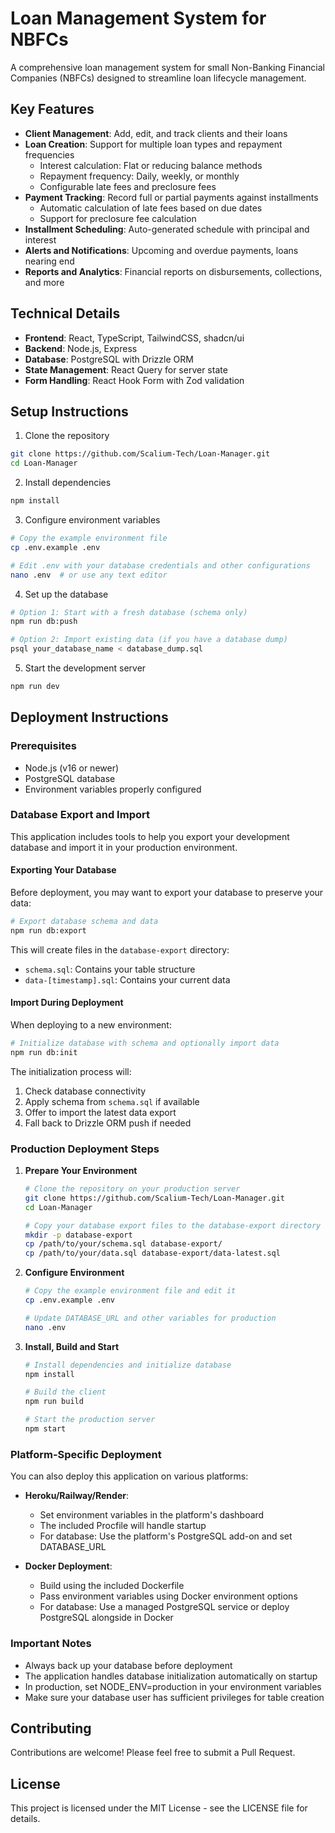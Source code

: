 # Loan Management System for NBFCs

A comprehensive loan management system for small Non-Banking Financial Companies (NBFCs) designed to streamline loan lifecycle management.

## Key Features

- **Client Management**: Add, edit, and track clients and their loans
- **Loan Creation**: Support for multiple loan types and repayment frequencies
  - Interest calculation: Flat or reducing balance methods
  - Repayment frequency: Daily, weekly, or monthly
  - Configurable late fees and preclosure fees
- **Payment Tracking**: Record full or partial payments against installments
  - Automatic calculation of late fees based on due dates
  - Support for preclosure fee calculation
- **Installment Scheduling**: Auto-generated schedule with principal and interest
- **Alerts and Notifications**: Upcoming and overdue payments, loans nearing end
- **Reports and Analytics**: Financial reports on disbursements, collections, and more

## Technical Details

- **Frontend**: React, TypeScript, TailwindCSS, shadcn/ui
- **Backend**: Node.js, Express
- **Database**: PostgreSQL with Drizzle ORM
- **State Management**: React Query for server state
- **Form Handling**: React Hook Form with Zod validation

## Setup Instructions

1. Clone the repository
```bash
git clone https://github.com/Scalium-Tech/Loan-Manager.git
cd Loan-Manager
```

2. Install dependencies
```bash
npm install
```

3. Configure environment variables
```bash
# Copy the example environment file
cp .env.example .env

# Edit .env with your database credentials and other configurations
nano .env  # or use any text editor
```

4. Set up the database
```bash
# Option 1: Start with a fresh database (schema only)
npm run db:push

# Option 2: Import existing data (if you have a database dump)
psql your_database_name < database_dump.sql
```

5. Start the development server
```bash
npm run dev
```

## Deployment Instructions

### Prerequisites
- Node.js (v16 or newer)
- PostgreSQL database
- Environment variables properly configured

### Database Export and Import

This application includes tools to help you export your development database and import it in your production environment.

#### Exporting Your Database
Before deployment, you may want to export your database to preserve your data:

```bash
# Export database schema and data
npm run db:export
```

This will create files in the `database-export` directory:
- `schema.sql`: Contains your table structure
- `data-[timestamp].sql`: Contains your current data

#### Import During Deployment
When deploying to a new environment:

```bash
# Initialize database with schema and optionally import data
npm run db:init
```

The initialization process will:
1. Check database connectivity
2. Apply schema from `schema.sql` if available
3. Offer to import the latest data export
4. Fall back to Drizzle ORM push if needed

### Production Deployment Steps

1. **Prepare Your Environment**
   ```bash
   # Clone the repository on your production server
   git clone https://github.com/Scalium-Tech/Loan-Manager.git
   cd Loan-Manager
   
   # Copy your database export files to the database-export directory (if needed)
   mkdir -p database-export
   cp /path/to/your/schema.sql database-export/
   cp /path/to/your/data.sql database-export/data-latest.sql
   ```

2. **Configure Environment**
   ```bash
   # Copy the example environment file and edit it
   cp .env.example .env
   
   # Update DATABASE_URL and other variables for production
   nano .env
   ```

3. **Install, Build and Start**
   ```bash
   # Install dependencies and initialize database
   npm install
   
   # Build the client
   npm run build
   
   # Start the production server
   npm start
   ```

### Platform-Specific Deployment

You can also deploy this application on various platforms:

- **Heroku/Railway/Render**:
  - Set environment variables in the platform's dashboard
  - The included Procfile will handle startup
  - For database: Use the platform's PostgreSQL add-on and set DATABASE_URL

- **Docker Deployment**:
  - Build using the included Dockerfile
  - Pass environment variables using Docker environment options
  - For database: Use a managed PostgreSQL service or deploy PostgreSQL alongside in Docker

### Important Notes

- Always back up your database before deployment
- The application handles database initialization automatically on startup
- In production, set NODE_ENV=production in your environment variables
- Make sure your database user has sufficient privileges for table creation

## Contributing

Contributions are welcome! Please feel free to submit a Pull Request.

## License

This project is licensed under the MIT License - see the LICENSE file for details.